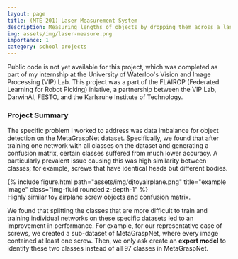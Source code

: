 ```yaml
---
layout: page
title: (MTE 201) Laser Measurement System
description: Measuring lengths of objects by dropping them across a laser; built with Arduino.
img: assets/img/laser-measure.png
importance: 1
category: school projects
---
```


Public code is not yet available for this project, which was completed as part of my internship at the University of Waterloo's Vision and Image Processing (VIP) Lab. This project was a part of the FLAIROP (Federated Learning for Robot Picking) iniative, a partnership between the VIP Lab, DarwinAI, FESTO, and the Karlsruhe Institute of Technology.

### Project Summary

The specific problem I worked to address was data imbalance for object detection on the MetaGraspNet dataset. Specifically, we found that after training one network with all classes on the dataset and generating a confusion matrix, certain classes suffered from much lower accuracy. A particularly prevalent issue causing this was high similarity between classes; for example, screws that have identical heads but different bodies.

<div class="row">
    <div class="col-sm mt-3 mt-md-0">
        {% include figure.html path="assets/img/djtoyairplane.png" title="example image" class="img-fluid rounded z-depth-1" %}
    </div>
</div>
<div class="caption">
    Highly similar toy airplane screw objects and confusion matrix.
</div>

We found that splitting the classes that are more difficult to train and training individual networks on these specific datasets led to an improvement in performance. For example, for our representative case of screws, we created a sub-dataset of MetaGraspNet, where every image contained at least one screw. Then, we only ask create an **expert model** to identify these two classes instead of all 97 classes in MetaGraspNet.

